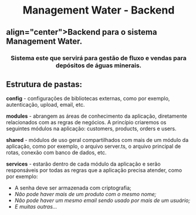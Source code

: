 <h1 align="center"> Management Water - Backend </h1>

## align="center">Backend para o sistema Management Water.
<h3 align="center">Sistema este que servirá para gestão de fluxo e vendas para depósitos de águas minerais.</h3>

## Estrutura de pastas:

<strong>config</strong> - configurações de bibliotecas externas, como por exemplo, autenticação, upload, email, etc.

<strong>modules</strong> - abrangem as áreas de conhecimento da aplicação, diretamente relacionados com as regras de negócios. A princípio criaremos os seguintes módulos na aplicação: customers, products, orders e users.

<strong>shared</strong> - módulos de uso geral compartilhados com mais de um módulo da aplicação, como por exemplo, o arquivo server.ts, o arquivo principal de rotas, conexão com banco de dados, etc.

<strong>services</strong> - estarão dentro de cada módulo da aplicação e serão responsáveis por todas as regras que a aplicação precisa atender, como por exemplo:
<ul>
  <li>A senha deve ser armazenada com criptografia;</li>
  <li><i>Não pode haver mais de um produto com o mesmo nome;</i></li>
  <li><i>Não pode haver um mesmo email sendo usado por mais de um usuário;</i></li>
  <li><i>E muitas outras...</i></li>
</ul>
